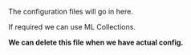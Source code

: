 The configuration files will go in here.

If required we can use ML Collections.

**We can delete this file when we have actual config.**